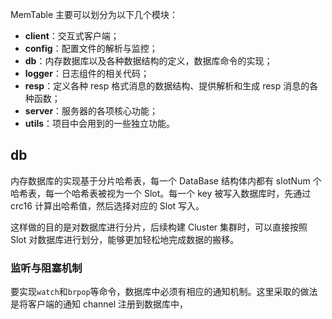 MemTable 主要可以划分为以下几个模块：

- **client**：交互式客户端；
- **config**：配置文件的解析与监控；
- **db**：内存数据库以及各种数据结构的定义，数据库命令的实现；
- **logger**：日志组件的相关代码；
- **resp**：定义各种 resp 格式消息的数据结构、提供解析和生成 resp 消息的各种函数；
- **server**：服务器的各项核心功能；
- **utils**：项目中会用到的一些独立功能。

## db

内存数据库的实现基于分片哈希表，每一个 DataBase 结构体内都有 slotNum 个哈希表，每一个哈希表被视为一个 Slot。每一个 key 被写入数据库时，先通过 crc16 计算出哈希值，然后选择对应的 Slot 写入。



这样做的目的是对数据库进行分片，后续构建 Cluster 集群时，可以直接按照 Slot 对数据库进行划分，能够更加轻松地完成数据的搬移。



### 监听与阻塞机制

要实现`watch`和`brpop`等命令，数据库中必须有相应的通知机制。这里采取的做法是将客户端的通知 channel 注册到数据库中，